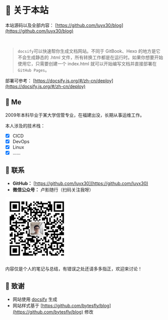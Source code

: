 # 🎉 关于本站

本站源码以及全部内容： [https://github.com/luyx30/blog](https://github.com/luyx30/blog)

<img src="https://img.shields.io/github/stars/luyx30/blog" data-origin="https://img.shields.io/github/stars/luyx30/blog" alt=""> 
<img src="https://img.shields.io/github/forks/luyx30/blog" data-origin="https://img.shields.io/github/forks/luyx30/blog" alt="">
<img src="https://img.shields.io/github/license/luyx30/blog" data-origin="https://img.shields.io/github/license/luyx30/blog" alt="">

> `docsify`可以快速帮你生成文档网站。不同于 GitBook、Hexo 的地方是它不会生成静态的 .html 文件，所有转换工作都是在运行时。如果你想要开始使用它，只需要创建一个 index.html 就可以开始编写文档并直接部署在 `GitHub Pages`。

部署可参考： [https://docsify.js.org/#/zh-cn/deploy](https://docsify.js.org/#/zh-cn/deploy)

## 🐼 Me

2009年本科毕业于某大学信管专业，在福建出没，长期从事运维工作。

本人涉及的技术栈：

- [X] CICD
- [X] DevOps
- [X] Linux
- [X] ......

## 💌 联系

- **GitHub：** [https://github.com/luyx30](https://github.com/luyx30)
- **微信公众号：**  卢影随行（扫码关注我呀）

 <div ><img src="_media/erweima.jpg" width="200" height="200" /></div> 

内容仅是个人的笔记与总结，有错误之处还请多多指正，欢迎来讨论！

## 🍋 致谢

- 网站使用 [docsify](https://docsify.js.org/#/zh-cn/) 生成
- 网站样式基于 [https://github.com/bytesfly/blog](https://github.com/bytesfly/blog) 修改
